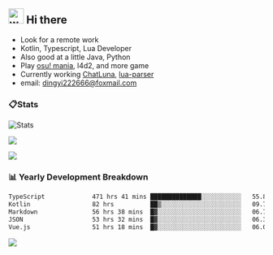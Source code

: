 ## <img alt="wave" src="https://raw.githubusercontent.com/MartinHeinz/MartinHeinz/master/wave.gif" width="30px"> Hi there

- Look for a remote work
- Kotlin, Typescript, Lua Developer
- Also good at a little Java, Python
- Play [osu! mania](https://osu.ppy.sh/users/29808669), l4d2, and more game
- Currently working [ChatLuna](https://github.com/ChatLunaLab), [lua-parser](https://github.com/dingyi222666/lua-parser)
- email: [dingyi222666@foxmail.com](mailto:dingyi222666@foxmail.com)

### 📋Stats

![Stats](https://github-readme-stats.vercel.app/api?username=dingyi222666&show_icons=true&icon_color=47A69E&title_color=47A69E&count_private=true)    

![](https://api.githubtrends.io/user/svg/dingyi222666/langs?time_range=one_year&include_private=True&loc_metric=changed&theme=classic)

![](http://github-profile-summary-cards.vercel.app/api/cards/productive-time?username=dingyi222666&theme=nord_dark&utcOffset=8)

### 📊 Yearly Development Breakdown

<!--START_SECTION:waka-->

```txt
TypeScript             471 hrs 41 mins ██████████████░░░░░░░░░░░   55.89 %
Kotlin                 82 hrs          ██▒░░░░░░░░░░░░░░░░░░░░░░   09.72 %
Markdown               56 hrs 38 mins  █▓░░░░░░░░░░░░░░░░░░░░░░░   06.71 %
JSON                   53 hrs 32 mins  █▓░░░░░░░░░░░░░░░░░░░░░░░   06.34 %
Vue.js                 51 hrs 18 mins  █▓░░░░░░░░░░░░░░░░░░░░░░░   06.08 %
```

<!--END_SECTION:waka-->

![](https://komarev.com/ghpvc/?username=dingyi222666)
